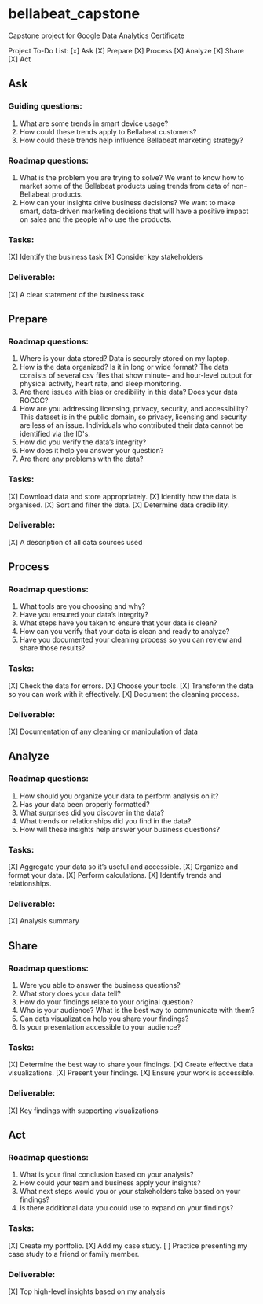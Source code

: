 # bellabeat_capstone
Capstone project for Google Data Analytics Certificate

Project To-Do List:
[x] Ask
[X] Prepare
[X] Process
[X] Analyze
[X] Share
[X] Act

## Ask

### Guiding questions:
1. What are some trends in smart device usage?
2. How could these trends apply to Bellabeat customers?
3. How could these trends help influence Bellabeat marketing strategy?

### Roadmap questions:
1. What is the problem you are trying to solve?
    We want to know how to market some of the Bellabeat products using trends from data of non-Bellabeat products.
2. How can your insights drive business decisions?
    We want to make smart, data-driven marketing decisions that will have a positive impact on sales and the people who use the products.

### Tasks:
[X] Identify the business task
[X] Consider key stakeholders

### Deliverable:
[X] A clear statement of the business task

## Prepare

### Roadmap questions:
1. Where is your data stored?
    Data is securely stored on my laptop.
2. How is the data organized? Is it in long or wide format?
    The data consists of several csv files that show minute- and hour-level output for physical activity, heart rate, and sleep monitoring.
3. Are there issues with bias or credibility in this data? Does your data ROCCC?
4. How are you addressing licensing, privacy, security, and accessibility?
    This dataset is in the public domain, so privacy, licensing and security are less of an issue. Individuals who contributed their data cannot be identified via the ID's.
5. How did you verify the data’s integrity?
6. How does it help you answer your question?
7. Are there any problems with the data?

### Tasks:
[X] Download data and store appropriately.
[X] Identify how the data is organised.
[X] Sort and filter the data.
[X] Determine data credibility.

### Deliverable:
[X] A description of all data sources used

## Process

### Roadmap questions:
1. What tools are you choosing and why?
2. Have you ensured your data’s integrity?
3. What steps have you taken to ensure that your data is clean?
4. How can you verify that your data is clean and ready to analyze?
5. Have you documented your cleaning process so you can review and share those results?

### Tasks:
[X] Check the data for errors.
[X] Choose your tools.
[X] Transform the data so you can work with it effectively.
[X] Document the cleaning process.

### Deliverable:
[X] Documentation of any cleaning or manipulation of data

## Analyze

### Roadmap questions:
1. How should you organize your data to perform analysis on it?
2. Has your data been properly formatted?
3. What surprises did you discover in the data?
4. What trends or relationships did you find in the data?
5. How will these insights help answer your business questions?

### Tasks:
[X] Aggregate your data so it’s useful and accessible.
[X] Organize and format your data.
[X] Perform calculations.
[X] Identify trends and relationships.

### Deliverable:
[X] Analysis summary

## Share

### Roadmap questions:
1. Were you able to answer the business questions?
2. What story does your data tell?
3. How do your findings relate to your original question?
4. Who is your audience? What is the best way to communicate with them?
5. Can data visualization help you share your findings?
6. Is your presentation accessible to your audience?

### Tasks:
[X] Determine the best way to share your findings.
[X] Create effective data visualizations.
[X] Present your findings.
[X] Ensure your work is accessible.

### Deliverable:
[X] Key findings with supporting visualizations

## Act

### Roadmap questions:
1. What is your final conclusion based on your analysis?
2. How could your team and business apply your insights?
3. What next steps would you or your stakeholders take based on your findings?
4. Is there additional data you could use to expand on your findings?

### Tasks:
[X] Create my portfolio.
[X] Add my case study.
[ ] Practice presenting my case study to a friend or family member.

### Deliverable:
[X] Top high-level insights based on my analysis
